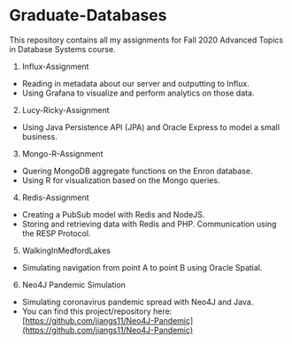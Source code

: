 # Graduate-Databases

This repository contains all my assignments for Fall 2020 Advanced Topics in Database Systems course.

1) Influx-Assignment
- Reading in metadata about our server and outputting to Influx.
- Using Grafana to visualize and perform analytics on those data.

2) Lucy-Ricky-Assignment
- Using Java Persistence API (JPA) and Oracle Express to model a small business.

3) Mongo-R-Assignment
- Quering MongoDB aggregate functions on the Enron database.
- Using R for visualization based on the Mongo queries.

4) Redis-Assignment
- Creating a PubSub model with Redis and NodeJS.
- Storing and retrieving data with Redis and PHP.
Communication using the RESP Protocol.

5) WalkingInMedfordLakes
- Simulating navigation from point A to point B using Oracle Spatial.

6) Neo4J Pandemic Simulation
- Simulating coronavirus pandemic spread with Neo4J and Java.
- You can find this project/repository here: [https://github.com/jiangs11/Neo4J-Pandemic](https://github.com/jiangs11/Neo4J-Pandemic)
